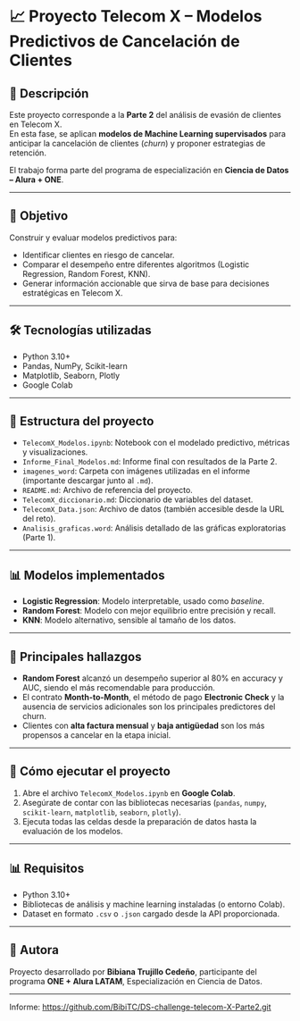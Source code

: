 # 📈 Proyecto Telecom X – Modelos Predictivos de Cancelación de Clientes

## 🚀 Descripción
Este proyecto corresponde a la **Parte 2** del análisis de evasión de clientes en Telecom X.  
En esta fase, se aplican **modelos de Machine Learning supervisados** para anticipar la cancelación de clientes (*churn*) y proponer estrategias de retención.  

El trabajo forma parte del programa de especialización en **Ciencia de Datos – Alura + ONE**.  

---

## 🔬 Objetivo
Construir y evaluar modelos predictivos para:  
- Identificar clientes en riesgo de cancelar.  
- Comparar el desempeño entre diferentes algoritmos (Logistic Regression, Random Forest, KNN).  
- Generar información accionable que sirva de base para decisiones estratégicas en Telecom X.  

---

## 🛠️ Tecnologías utilizadas
- Python 3.10+  
- Pandas, NumPy, Scikit-learn  
- Matplotlib, Seaborn, Plotly  
- Google Colab  

---

## 📁 Estructura del proyecto
- `TelecomX_Modelos.ipynb`: Notebook con el modelado predictivo, métricas y visualizaciones.  
- `Informe_Final_Modelos.md`: Informe final con resultados de la Parte 2.  
- `imagenes_word`: Carpeta con imágenes utilizadas en el informe (importante descargar junto al `.md`).  
- `README.md`: Archivo de referencia del proyecto.  
- `TelecomX_diccionario.md`: Diccionario de variables del dataset.  
- `TelecomX_Data.json`: Archivo de datos (también accesible desde la URL del reto).  
- `Analisis_graficas.word`: Análisis detallado de las gráficas exploratorias (Parte 1).  

---

## 📊 Modelos implementados
- **Logistic Regression**: Modelo interpretable, usado como *baseline*.  
- **Random Forest**: Modelo con mejor equilibrio entre precisión y recall.  
- **KNN**: Modelo alternativo, sensible al tamaño de los datos.  

---

## 📅 Principales hallazgos
- **Random Forest** alcanzó un desempeño superior al 80% en accuracy y AUC, siendo el más recomendable para producción.  
- El contrato **Month-to-Month**, el método de pago **Electronic Check** y la ausencia de servicios adicionales son los principales predictores del churn.  
- Clientes con **alta factura mensual** y **baja antigüedad** son los más propensos a cancelar en la etapa inicial.  

---

## 🔧 Cómo ejecutar el proyecto
1. Abre el archivo `TelecomX_Modelos.ipynb` en **Google Colab**.  
2. Asegúrate de contar con las bibliotecas necesarias (`pandas`, `numpy`, `scikit-learn`, `matplotlib`, `seaborn`, `plotly`).  
3. Ejecuta todas las celdas desde la preparación de datos hasta la evaluación de los modelos.  

---

## 📊 Requisitos
- Python 3.10+  
- Bibliotecas de análisis y machine learning instaladas (o entorno Colab).  
- Dataset en formato `.csv` o `.json` cargado desde la API proporcionada.  

---

## 👥 Autora
Proyecto desarrollado por **Bibiana Trujillo Cedeño**, participante del programa **ONE + Alura LATAM**, Especialización en Ciencia de Datos.  

---

Informe: https://github.com/BibiTC/DS-challenge-telecom-X-Parte2.git
